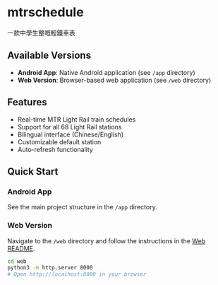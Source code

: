 # mtrschedule
一款中學生整嘅輕鐵車表

## Available Versions

- **Android App**: Native Android application (see `/app` directory)
- **Web Version**: Browser-based web application (see `/web` directory)

## Features

- Real-time MTR Light Rail train schedules
- Support for all 68 Light Rail stations
- Bilingual interface (Chinese/English)
- Customizable default station
- Auto-refresh functionality

## Quick Start

### Android App
See the main project structure in the `/app` directory.

### Web Version
Navigate to the `/web` directory and follow the instructions in the [Web README](web/README.md).

```bash
cd web
python3 -m http.server 8000
# Open http://localhost:8000 in your browser
```
